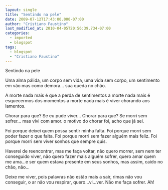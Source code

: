 ```yaml
---
layout: single
title: "Sentindo na pele"
date: 2009-07-12T17:43:00.000-07:00
author: "Cristiano Faustino"
last_modified_at: 2010-04-05T20:56:39.734-07:00
categories:
  - imported
  - blogspot
tags:
  - blogspot
  - "Cristiano Faustino"
---
```


Sentindo na pele

Uma alma pálida, um
corpo sem vida, uma
vida sem corpo, um
sentimento em vão
mas como demora...
sua queda no chão.

A morte nada mais é
que a perda de sentimentos
a morte nada mais é
esquecermos dos momentos
a morte nada mais é
viver chorando aos lamentos.

Chorar para que?
Se eu pude viver...
Chorar para que?
Se morri sem sofrer...
mas vivi com amor.
o motivo do chorar foi,
acho que já sei.

Foi porque deixei quem possa
sentir minha falta.
Foi porque morri sem poder
fazer o que falta.
Foi porque morri sem fazer
alguém mais feliz.
Foi porque morri sem viver
sonhos que sempre quis.

Haverei de reencontrar, mas
me faça voltar, não quero
morrer, sem nem ter conseguido
viver, não quero fazer mais alguém
sofrer, quero amar quem me ama...e
ser quem estava presente em seus
sonhos, mas assim, caido
no chão, não...

Deixe me viver, pois palavras não
estão mais a sair, rimas não
vou conseguir, o ar não
vou respirar, quero...vi...ver.
Não me faça sofrer.
Ah!